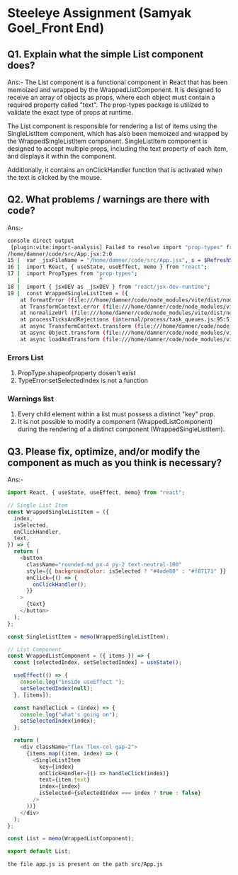 # Steeleye Assignment (Samyak Goel_Front End)

## Q1. Explain what the simple List component does?

Ans:- The List component is a functional component in React that has been memoized and wrapped by the WrappedListComponent. It is designed to receive an array of objects as props, where each object must contain a required property called "text". The prop-types package is utilized to validate the exact type of props at runtime.

The List component is responsible for rendering a list of items using the SingleListItem component, which has also been memoized and wrapped by the WrappedSingleListItem component. SingleListItem component is designed to accept multiple props, including the text property of each item, and displays it within the component.

Additionally, it contains an onClickHandler function that is activated when the text is clicked by the mouse.

## Q2. What problems / warnings are there with code?

Ans:-
```bash 
console direct output
 [plugin:vite:import-analysis] Failed to resolve import "prop-types" from "src/App.jsx". Does the file exist?
/home/damner/code/src/App.jsx:2:0
15 |  var _jsxFileName = "/home/damner/code/src/App.jsx",_s = $RefreshSig$();
16 |  import React, { useState, useEffect, memo } from "react";
17 |  import PropTypes from "prop-types";
   |                         ^
18 |  import { jsxDEV as _jsxDEV } from "react/jsx-dev-runtime";
19 |  const WrappedSingleListItem = ({
    at formatError (file:///home/damner/code/node_modules/vite/dist/node/chunks/dep-561c5231.js:35003:46)
    at TransformContext.error (file:///home/damner/code/node_modules/vite/dist/node/chunks/dep-561c5231.js:34999:19)
    at normalizeUrl (file:///home/damner/code/node_modules/vite/dist/node/chunks/dep-561c5231.js:40109:33)
    at processTicksAndRejections (internal/process/task_queues.js:95:5)
    at async TransformContext.transform (file:///home/damner/code/node_modules/vite/dist/node/chunks/dep-561c5231.js:40243:47)
    at async Object.transform (file:///home/damner/code/node_modules/vite/dist/node/chunks/dep-561c5231.js:35252:30)
    at async loadAndTransform (file:///home/damner/code/node_modules/vite/dist/node/chunks/dep-561c5231.js:39740:2) )}
```
    

### Errors List
1. PropType.shapeofproperty dosen't exist
2. TypeError:setSelectedIndex is not a function

### Warnings list
1. Every child element within a list must possess a distinct "key" prop.
2. It is not possible to modify a component (WrappedListComponent) during the rendering of a distinct component (WrappedSingleListItem).

## Q3. Please fix, optimize, and/or modify the component as much as you think is necessary?

Ans:- 
```javascript 
import React, { useState, useEffect, memo} from "react";

// Single List Item
const WrappedSingleListItem = ({
  index,
  isSelected,
  onClickHandler,
  text,
}) => {
  return (
    <button
      className="rounded-md px-4 py-2 text-neutral-100"
      style={{ backgroundColor: isSelected ? "#4ade80" : "#f87171" }}
      onClick={() => {
        onClickHandler();
      }}
    >
      {text}
    </button>
  );
};

const SingleListItem = memo(WrappedSingleListItem);

// List Component
const WrappedListComponent = ({ items }) => {
  const [selectedIndex, setSelectedIndex] = useState();

  useEffect(() => {
    console.log("inside useEffect ");
    setSelectedIndex(null);
  }, [items]);

  const handleClick = (index) => {
    console.log("what's going on");
    setSelectedIndex(index);
  };

  return (
    <div className="flex flex-col gap-2">
      {items.map((item, index) => (
        <SingleListItem
          key={index}
          onClickHandler={() => handleClick(index)}
          text={item.text}
          index={index}
          isSelected={selectedIndex === index ? true : false}
        />
      ))}
    </div>
  );
};

const List = memo(WrappedListComponent);

export default List;
```

```the file app.js is present on the path src/App.js```